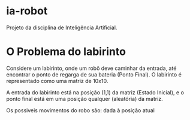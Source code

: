 ia-robot
========

Projeto da disciplina de Inteligência Artificial.


O Problema do labirinto
=======================

Considere um labirinto, onde um robô deve caminhar da entrada, até encontrar o ponto de regarga de sua bateria
(Ponto Final). O labirinto é representado como uma matriz de 10x10.

A entrada do labirinto está na posição (1,1) da matriz (Estado Inicial), e o ponto final está em uma posição qualquer 
(aleatória) da matriz. 

Os possiveis movimentos do robo são: dada à posição atual 
